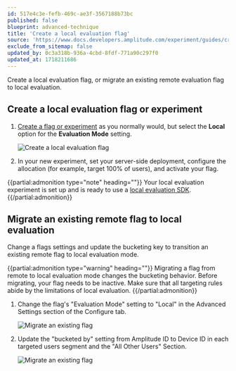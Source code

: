 ```yaml
---
id: 517e4c3e-fefb-469c-ae3f-3567188b73bc
published: false
blueprint: advanced-technique
title: 'Create a local evaluation flag'
source: 'https://www.docs.developers.amplitude.com/experiment/guides/create-local-evaluation-flag/'
exclude_from_sitemap: false
updated_by: 0c3a318b-936a-4cbd-8fdf-771a90c297f0
updated_at: 1718211686
---
```

Create a local evaluation flag, or migrate an existing remote evaluation flag to local evaluation.

## Create a local evaluation flag or experiment

1. [Create a flag or experiment](/docs/feature-experiment/workflow/feature-flag-rollouts#create-a-new-flag) as you normally would, but select the **Local** option for the **Evaluation Mode** setting.

	![Create a local evaluation flag](statamic://asset::help_center_conversions::advanced-techniques/local-eval-create-flag-1.png)

2. In your new experiment, set your server-side deployment, configure the allocation (for example, target 100% of users), and activate your flag.

{{partial:admonition type="note" heading=""}}
Your local evaluation experiment is set up and is ready to use a [local evaluation SDK](/docs/feature-experiment/local-evaluation#sdks).
{{/partial:admonition}}

## Migrate an existing remote flag to local evaluation

Change a flags settings and update the bucketing key to transition an existing remote flag to local evaluation mode.

{{partial:admonition type="warning" heading=""}}
Migrating a flag from remote to local evaluation mode changes the bucketing behavior. Before migrating, your flag needs to be inactive. Make sure that all targeting rules abide by the limitations of local evaluation.
{{/partial:admonition}}

1. Change the flag's "Evaluation Mode" setting to "Local" in the Advanced Settings section of the Configure tab.

	![Migrate an existing flag](statamic://asset::help_center_conversions::advanced-techniques/local-eval-migrate-flag-1.png)
   
2. Update the "bucketed by" setting from Amplitude ID to Device ID in each targeted users segment and the "All Other Users" Section.

	![Migrate an existing flag](statamic://asset::help_center_conversions::advanced-techniques/local-eval-migrate-flag-2.png)